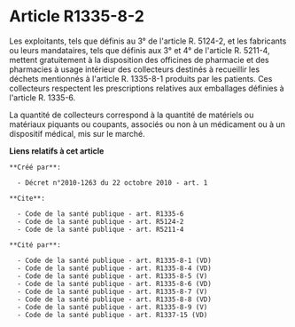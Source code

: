 # Article R1335-8-2

Les exploitants, tels que définis au 3° de l'article R. 5124-2, et les fabricants ou leurs mandataires, tels que définis aux
3° et 4° de l'article R. 5211-4, mettent gratuitement à la disposition des officines de pharmacie et des pharmacies à usage
intérieur des collecteurs destinés à recueillir les déchets mentionnés à l'article R. 1335-8-1 produits par les patients. Ces
collecteurs respectent les prescriptions relatives aux emballages définies à l'article R. 1335-6.

La quantité de collecteurs correspond à la quantité de matériels ou matériaux piquants ou coupants, associés ou non à un
médicament ou à un dispositif médical, mis sur le marché.

**Liens relatifs à cet article**

	**Créé par**:

	  - Décret n°2010-1263 du 22 octobre 2010 - art. 1

	**Cite**:

	  - Code de la santé publique - art. R1335-6
	  - Code de la santé publique - art. R5124-2
	  - Code de la santé publique - art. R5211-4

	**Cité par**:

	  - Code de la santé publique - art. R1335-8-1 (VD)
	  - Code de la santé publique - art. R1335-8-4 (VD)
	  - Code de la santé publique - art. R1335-8-5 (V)
	  - Code de la santé publique - art. R1335-8-6 (VD)
	  - Code de la santé publique - art. R1335-8-7 (V)
	  - Code de la santé publique - art. R1335-8-8 (VD)
	  - Code de la santé publique - art. R1335-8-9 (V)
	  - Code de la santé publique - art. R1337-15 (VD)
